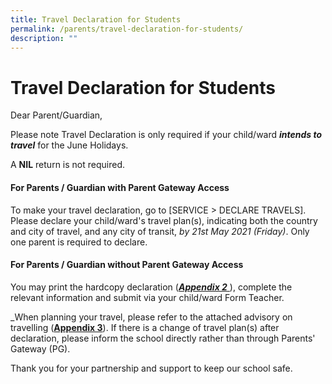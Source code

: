 ```yaml
---
title: Travel Declaration for Students
permalink: /parents/travel-declaration-for-students/
description: ""
---
```


# **Travel Declaration for Students**
  
Dear Parent/Guardian,  
  
Please note Travel Declaration is only required if your child/ward **_intends to travel_** for the June Holidays.

A **NIL** return is not required.  

#### For Parents / Guardian with Parent Gateway Access

To make your travel declaration, go to \[SERVICE > DECLARE TRAVELS\]. Please declare your child/ward's travel plan(s), indicating both the country and city of travel, and any city of transit, _by 21st May 2021 (Friday)_. Only one parent is required to declare.  
  

#### For Parents / Guardian without Parent Gateway Access

You may print the hardcopy declaration ([_**Appendix 2**_ ](/files/Appendix%202%20-%20Hardcopy%20Letter%20to%20Parents%20and%20Guardians%20Not%20Using%20PG%20-June%202021.pdf)), complete the relevant information and submit via your child/ward Form Teacher.  
  
_When planning your travel, please refer to the attached advisory on travelling ([**Appendix 3**](/files/Appendix%203%20-%20Advisory%20on%20Travel.pdf)). If there is a change of travel plan(s) after declaration, please inform the school directly rather than through Parents' Gateway (PG).  
  
Thank you for your partnership and support to keep our school safe.